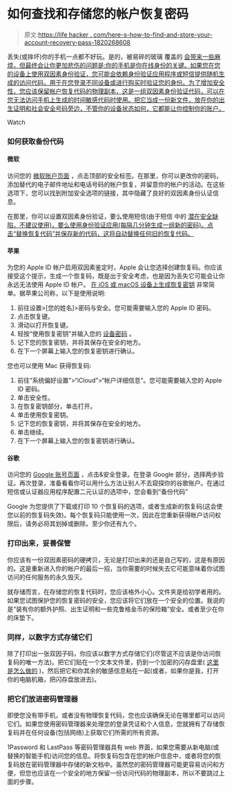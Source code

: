 # 如何查找和存储您的帐户恢复密码

> 原文:[https://life hacker . com/here-s-how-to-find-and-store-your-account-recovery-pass-1820268608](https://lifehacker.com/here-s-how-to-find-and-store-your-account-recovery-pass-1820268608)

丢失(或摔坏)你的手机一点都不好玩。是的，被易碎的玻璃 覆盖的 [会带来一些麻烦，但最终会让你更加悲伤的问题是:你的手机是你在线身份的关键。如果您在您的设备上使用双因素身份验证，您可能会依赖身份验证应用程序或短信提供随机生成的访问代码，用于在您登录不同设备或进行购买时验证您的身份。为了增加安全性，您应该保留帐户恢复代码的物理副本，这是一组双因素身份验证代码，可以在您无法访问手机上生成的时间敏感代码时使用。把它当成一份新文件，放在你的出生证明和社会安全号码旁边，不管你的设备状态如何，它都能让你控制你的账户。](https://lifehacker.com/the-best-iphone-x-cases-to-protect-apples-most-breakab-1820185119)

Watch

### **如何获取备份代码**

#### **微软**

访问您的 [微软账户页面](https://account.microsoft.com/) ，点击顶部的安全标签。在那里，你可以更改你的密码，添加替代的电子邮件地址和电话号码的帐户恢复，并留意你的帐户的活动。在这些选项下，您可以找到附加安全选项的链接，其中隐藏了良好的双因素身份认证信息。

在那里，你可以设置双因素身份验证，要么使用短信(由于短信 中的 [潜在安全缺陷，不建议使用)，要么使用身份验证应用(每隔几分钟生成一组新的密码)。点击“替换恢复代码”并保存新的代码，这将自动替换任何旧的恢复代码。](https://lifehacker.com/if-you-text-from-your-pc-dont-use-sms-for-two-factor-a-1654474481)

#### **苹果**

为您的 Apple ID 帐户启用双因素鉴定时，Apple 会让您选择创建恢复码。你应该接受这个提示，生成一个恢复码，既是出于安全考虑，也是因为丢失它可能会让你永远无法使用 Apple ID 帐户。 [在 iOS 或 macOS 设备上生成恢复密钥](https://support.apple.com/en-us/HT208072) 非常简单。据苹果公司称，以下是使用说明:

1.  前往设置>[您的姓名]>密码与安全。您可能需要输入您的 Apple ID 密码。
2.  点击恢复键。
3.  滑动以打开恢复键。
4.  轻按“使用恢复密钥”并输入您的 [设备密码](https://support.apple.com/kb/HT204060) 。
5.  记下您的恢复密钥，并将其保存在安全的地方。
6.  在下一个屏幕上输入您的恢复密钥进行确认。

您也可以使用 Mac 获得恢复码:

1.  前往“系统偏好设置”>“iCloud”>“帐户详细信息”。您可能需要输入您的 Apple ID 密码。
2.  单击安全性。
3.  在恢复密钥部分，单击打开。
4.  单击使用恢复密钥。
5.  记下您的恢复密钥，并将其保存在安全的地方。
6.  单击继续。
7.  在下一个屏幕上输入您的恢复密钥进行确认。

#### 谷歌

访问您的 [Google 账号页面](http://accounts.google.com) ，点击&安全登录。在登录 Google 部分，选择两步验证。再次登录，准备看看你可以用什么方法让别人不去窥探你的谷歌账户。在通过短信或认证器应用程序配置二元认证的选项中，您会看到“备份代码”

Google 为您提供了下载或打印 10 个恢复码的选项，或者生成新的恢复码(这会使您以前的恢复码失效)。每个恢复码只能使用一次，因此在您重新获得帐户访问权限后，请务必将其划掉或删除。至少你还有九个。

### **打印出来，妥善保管**

你应该有一份双因素密码的硬拷贝，无论是打印出来的还是自己写的，这是有原因的。这是重新进入你的帐户的最后一招，当你需要的时候失去它可能意味着你试图访问的任何服务的永久毁灭。

就存储而言，在存储您的恢复代码时，您应该格外小心。文件夹是给初学者用的。如果您试图保护您的恢复密码的安全，您应该将它们放在一个安全的位置。我说的是“装有你的额外护照、出生证明和一些克鲁格金币的保险箱”安全。或者至少在你的床垫下。

### **同样，以数字方式存储它们**

除了打印出一张双因子码，你应该以数字方式存储它们(尽管这不应该是你访问恢复码的唯一方法)。把它们贴在一个文本文件里，扔到一个加密的闪存盘里( [这里是怎么做的](https://lifehacker.com/encrypt-your-flash-drive-to-ensure-your-peace-of-mind-1820010000) )，然后把它和你其余的敏感信息粘在一起(或者，如果你是我，打开你的电脑机箱，把闪存盘放进去)。

### **把它们放进密码管理器**

即使您没有带手机，或者没有物理恢复代码，您也应该确保无论在哪里都可以访问它们。如果您使用密码管理器来处理您的登录凭证和个人信息，您就拥有了存储恢复码并在任何设备(包括网络)上获取它们所需的所有资源。

1Password 和 LastPass 等密码管理器具有 web 界面，如果您需要从新电脑(或替换的智能手机)访问您的信息。将恢复码包含在您的帐户信息中，或者将您的恢复码放在密码管理器中存储的新文档中。虽然您的密码管理器可能更容易访问和方便，但您也应该在一个安全的地方保留一份访问代码的物理副本，所以不要跳过上面的步骤。